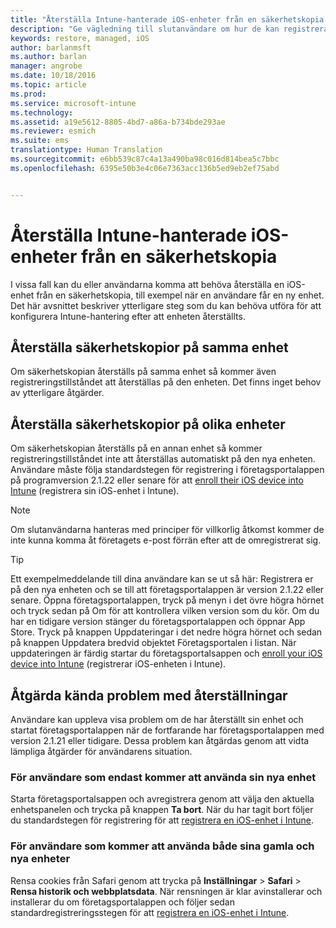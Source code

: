 ```yaml
---
title: "Återställa Intune-hanterade iOS-enheter från en säkerhetskopia | Microsoft Intune"
description: "Ge vägledning till slutanvändare om hur de kan registrera sina enheter igen efter att enheterna blivit återställda från säkerhetskopior."
keywords: restore, managed, iOS
author: barlanmsft
ms.author: barlan
manager: angrobe
ms.date: 10/18/2016
ms.topic: article
ms.prod: 
ms.service: microsoft-intune
ms.technology: 
ms.assetid: a19e5612-8805-4bd7-a86a-b734bde293ae
ms.reviewer: esmich
ms.suite: ems
translationtype: Human Translation
ms.sourcegitcommit: e6bb539c87c4a13a490ba98c016d814bea5c7bbc
ms.openlocfilehash: 6395e50b3e4c06e7363acc136b5ed9eb2ef75abd


---
```


# Återställa Intune-hanterade iOS-enheter från en säkerhetskopia

I vissa fall kan du eller användarna komma att behöva återställa en iOS-enhet från en säkerhetskopia, till exempel när en användare får en ny enhet. Det här avsnittet beskriver ytterligare steg som du kan behöva utföra för att konfigurera Intune-hantering efter att enheten återställts.

## Återställa säkerhetskopior på samma enhet

Om säkerhetskopian återställs på samma enhet så kommer även registreringstillståndet att återställas på den enheten. Det finns inget behov av ytterligare åtgärder.

## Återställa säkerhetskopior på olika enheter

Om säkerhetskopian återställs på en annan enhet så kommer registreringstillståndet inte att återställas automatiskt på den nya enheten. Användare måste följa standardstegen för registrering i företagsportalappen på programversion 2.1.22 eller senare för att [enroll their iOS device into Intune](/Intune/EndUser/enroll-your-device-in-intune-ios) (registrera sin iOS-enhet i Intune).

> [!NOTE]
> Om slutanvändarna hanteras med principer för villkorlig åtkomst kommer de inte kunna komma åt företagets e-post förrän efter att de omregistrerat sig.

> [!TIP]
> Ett exempelmeddelande till dina användare kan se ut så här: Registrera er på den nya enheten och se till att företagsportalappen är version 2.1.22 eller senare. Öppna företagsportalappen, tryck på menyn i det övre högra hörnet och tryck sedan på Om för att kontrollera vilken version som du kör. Om du har en tidigare version stänger du företagsportalappen och öppnar App Store. Tryck på knappen Uppdateringar i det nedre högra hörnet och sedan på knappen Uppdatera bredvid objektet Företagsportalen i listan. När uppdateringen är färdig startar du företagsportalsappen och [enroll your iOS device into Intune](/Intune/EndUser/enroll-your-device-in-intune-ios) (registrerar iOS-enheten i Intune).

## Åtgärda kända problem med återställningar

Användare kan uppleva visa problem om de har återställt sin enhet och startat företagsportalappen när de fortfarande har företagsportalappen med version 2.1.21 eller tidigare. Dessa problem kan åtgärdas genom att vidta lämpliga åtgärder för användarens situation.

### För användare som endast kommer att använda sin nya enhet
Starta företagsportalsappen och avregistrera genom att välja den aktuella enhetspanelen och trycka på knappen __Ta bort__. När du har tagit bort följer du standardstegen för registrering för att [registrera en iOS-enhet i Intune](/Intune/EndUser/enroll-your-device-in-intune-ios).

### För användare som kommer att använda både sina gamla och nya enheter
Rensa cookies från Safari genom att trycka på __Inställningar__ > __Safari__ > __Rensa historik och webbplatsdata__. När rensningen är klar avinstallerar och installerar du om företagsportalappen och följer sedan standardregistreringsstegen för att [registrera en iOS-enhet i Intune](/Intune/EndUser/enroll-your-device-in-intune-ios).



<!--HONumber=Oct16_HO3-->


